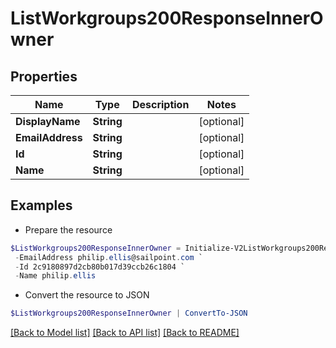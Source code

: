 # ListWorkgroups200ResponseInnerOwner
## Properties

Name | Type | Description | Notes
------------ | ------------- | ------------- | -------------
**DisplayName** | **String** |  | [optional] 
**EmailAddress** | **String** |  | [optional] 
**Id** | **String** |  | [optional] 
**Name** | **String** |  | [optional] 

## Examples

- Prepare the resource
```powershell
$ListWorkgroups200ResponseInnerOwner = Initialize-V2ListWorkgroups200ResponseInnerOwner  -DisplayName Philip Ellis `
 -EmailAddress philip.ellis@sailpoint.com `
 -Id 2c9180897d2cb80b017d39ccb26c1804 `
 -Name philip.ellis
```

- Convert the resource to JSON
```powershell
$ListWorkgroups200ResponseInnerOwner | ConvertTo-JSON
```

[[Back to Model list]](../README.md#documentation-for-models) [[Back to API list]](../README.md#documentation-for-api-endpoints) [[Back to README]](../README.md)

